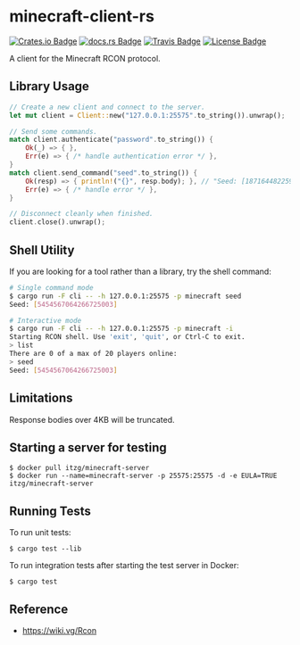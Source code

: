 # minecraft-client-rs

[![Crates.io Badge]][Crates.io]
[![docs.rs Badge]][docs.rs]
[![Travis Badge]][Travis]
[![License Badge]][License]

A client for the Minecraft RCON protocol.

## Library Usage

```rust
// Create a new client and connect to the server.
let mut client = Client::new("127.0.0.1:25575".to_string()).unwrap();

// Send some commands.
match client.authenticate("password".to_string()) {
	Ok(_) => { },
	Err(e) => { /* handle authentication error */ },
}
match client.send_command("seed".to_string()) {
	Ok(resp) => { println!("{}", resp.body); }, // "Seed: [1871644822592853811]"
	Err(e) => { /* handle error */ },
}

// Disconnect cleanly when finished.
client.close().unwrap();
```

## Shell Utility

If you are looking for a tool rather than a library, try the shell command:

```bash
# Single command mode
$ cargo run -F cli -- -h 127.0.0.1:25575 -p minecraft seed
Seed: [5454567064266725003]

# Interactive mode
$ cargo run -F cli -- -h 127.0.0.1:25575 -p minecraft -i
Starting RCON shell. Use 'exit', 'quit', or Ctrl-C to exit.
> list
There are 0 of a max of 20 players online:
> seed
Seed: [5454567064266725003]
```

## Limitations

Response bodies over 4KB will be truncated.

## Starting a server for testing

```
$ docker pull itzg/minecraft-server
$ docker run --name=minecraft-server -p 25575:25575 -d -e EULA=TRUE itzg/minecraft-server
```

## Running Tests

To run unit tests:

```
$ cargo test --lib
```

To run integration tests after starting the test server in Docker:

```
$ cargo test
```

## Reference

- https://wiki.vg/Rcon

[Crates.io]: https://crates.io/crates/minecraft-client-rs
[Crates.io Badge]: https://img.shields.io/badge/crates.io-v0.1.0-orange
[docs.rs]: https://docs.rs/minecraft-client-rs/0.1.0/minecraft_client_rs/
[docs.rs Badge]: https://docs.rs/minecraft-client-rs/badge.svg?version=0.1.0
[Travis]: https://travis-ci.org/willroberts/minecraft-client-rs
[Travis Badge]: https://api.travis-ci.org/willroberts/minecraft-client-rs.svg?branch=main
[License]: https://www.gnu.org/licenses/gpl-3.0
[License Badge]: https://img.shields.io/badge/License-GPLv3-blue.svg